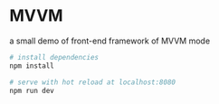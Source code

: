# MVVM
a small demo of front-end framework of MVVM mode

``` bash
# install dependencies
npm install

# serve with hot reload at localhost:8080
npm run dev
```
